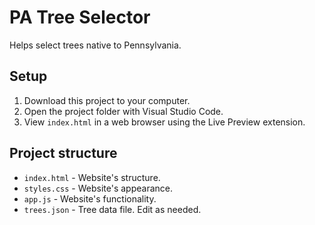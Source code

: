 # PA Tree Selector

Helps select trees native to Pennsylvania.

## Setup

1. Download this project to your computer.
2. Open the project folder with Visual Studio Code.
3. View `index.html` in a web browser using the Live Preview extension.

## Project structure

- `index.html` - Website's structure.
- `styles.css` - Website's appearance.
- `app.js` - Website's functionality.
- `trees.json` - Tree data file. Edit as needed.
